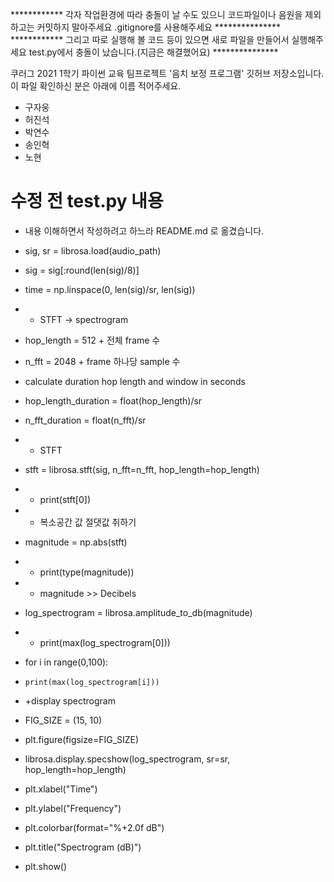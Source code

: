 
************ 각자 작업환경에 따라 충돌이 날 수도 있으니 코드파일이나 음원을 제외하고는 커밋하지 말아주세요 .gitignore를 사용해주세요 ***************  
************ 그리고 따로 실행해 볼 코드 등이 있으면 새로 파일을 만들어서 실행해주세요 test.py에서 충돌이 났습니다.(지금은 해결했어요) ***************

쿠러그 2021 1학기 파이썬 교육 팀프로젝트 '음치 보정 프로그램' 깃허브 저장소입니다.  
이 파일 확인하신 분은 아래에 이름 적어주세요.

- 구자웅
- 허진석
- 박연수
- 송인혁
- 노현

# 수정 전 test.py 내용 

+ 내용 이해하면서 작성하려고 하느라 README.md 로 옮겼습니다.
+ sig, sr = librosa.load(audio_path)
+ sig = sig[:round(len(sig)/8)]

+ time = np.linspace(0, len(sig)/sr, len(sig))

+ + STFT -> spectrogram
+ hop_length = 512  + 전체 frame 수
+ n_fft = 2048  + frame 하나당 sample 수

+ calculate duration hop length and window in seconds
+ hop_length_duration = float(hop_length)/sr
+ n_fft_duration = float(n_fft)/sr

+ + STFT
+ stft = librosa.stft(sig, n_fft=n_fft, hop_length=hop_length)
+ + print(stft[0])
+ + 복소공간 값 절댓값 취하기
+ magnitude = np.abs(stft)
+ + print(type(magnitude))
+ + magnitude >> Decibels
+ log_spectrogram = librosa.amplitude_to_db(magnitude)
+ + print(max(log_spectrogram[0]))


+ for i in range(0,100):
+     print(max(log_spectrogram[i]))

+ +display spectrogram
+ FIG_SIZE = (15, 10)
+ plt.figure(figsize=FIG_SIZE)
+ librosa.display.specshow(log_spectrogram, sr=sr, hop_length=hop_length)
+ plt.xlabel("Time")
+ plt.ylabel("Frequency")
+ plt.colorbar(format="%+2.0f dB")
+ plt.title("Spectrogram (dB)")
+ plt.show()
